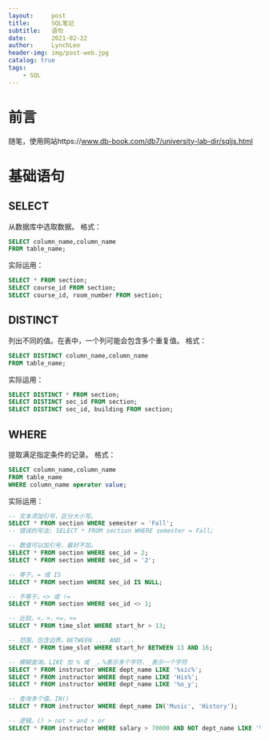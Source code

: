 ```yaml
---
layout:     post
title:      SQL笔记
subtitle:   语句
date:       2021-02-22
author:     LynchLeo
header-img: img/post-web.jpg
catalog: true
tags:
    - SQL
---
```

# 前言
随笔，使用网站https://www.db-book.com/db7/university-lab-dir/sqljs.html
# 基础语句
## SELECT
从数据库中选取数据。
格式：
```sql
SELECT column_name,column_name 
FROM table_name;
```
实际运用：
```sql
SELECT * FROM section;
SELECT course_id FROM section;
SELECT course_id, room_number FROM section;
```
## DISTINCT
列出不同的值。在表中，一个列可能会包含多个重复值。
格式：
```sql
SELECT DISTINCT column_name,column_name 
FROM table_name;
```
实际运用：
```sql
SELECT DISTINCT * FROM section;
SELECT DISTINCT sec_id FROM section;
SELECT DISTINCT sec_id, building FROM section;
```
## WHERE
提取满足指定条件的记录。
格式：
```sql
SELECT column_name,column_name 
FROM table_name 
WHERE column_name operator value;
```
实际运用：
```sql
-- 文本须加引号，区分大小写。
SELECT * FROM section WHERE semester = 'Fall';
-- 错误的写法: SELECT * FROM section WHERE semester = Fall;

-- 数值可以加引号，最好不加。
SELECT * FROM section WHERE sec_id = 2;
SELECT * FROM section WHERE sec_id = '2';

-- 等于。= 或 IS
SELECT * FROM section WHERE sec_id IS NULL;

-- 不等于。<> 或 !=
SELECT * FROM section WHERE sec_id <> 1;

-- 比较。<，>，<=，>=
SELECT * FROM time_slot WHERE start_hr > 13;

-- 范围，包含边界。BETWEEN ... AND ...
SELECT * FROM time_slot WHERE start_hr BETWEEN 13 AND 16;

-- 模糊查询。LIKE 加 % 或 _，%表示多个字符，_表示一个字符
SELECT * FROM instructor WHERE dept_name LIKE '%sic%';
SELECT * FROM instructor WHERE dept_name LIKE 'His%';
SELECT * FROM instructor WHERE dept_name LIKE '%o_y';

-- 查询多个值。IN()
SELECT * FROM instructor WHERE dept_name IN('Music', 'History');

-- 逻辑。() > not > and > or
SELECT * FROM instructor WHERE salary > 70000 AND NOT dept_name LIKE '%sic%';
```
